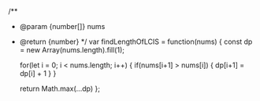 
/**
 * @param {number[]} nums
 * @return {number}
 */
var findLengthOfLCIS = function(nums) {
    const dp = new Array(nums.length).fill(1);

    for(let i = 0; i < nums.length; i++) {
        if(nums[i+1] > nums[i]) {
            dp[i+1] = dp[i] + 1
        }
    }

    return Math.max(...dp)
};
